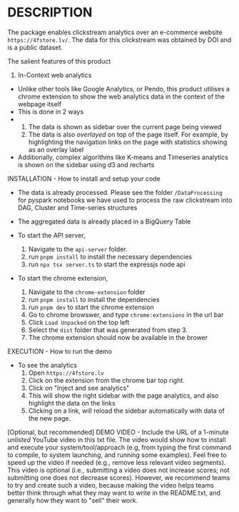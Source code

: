 
# DESCRIPTION 
The package enables clickstream analytics over an e-commerce website `https://4fstore.lv/`. 
The data for this clickstream was obtained by DOI and is a public dataset. 

The salient features of this product
1. In-Context web analytics
 - Unlike other tools like Google Analytics, or Pendo, this product utilises a chrome extension to show the web analytics data in the context of the webpage itself
 - This is done in 2 ways
 -   1) The data is shown as sidebar over the current page being viewed
     2) The data is also *overlayed* on top of the page itself. For example, by highlighting the navigation links on the page with statistics showing as an overlay label
 - Additionally, complex algorithms like K-means and Timeseries analytics is shown on the sidebar using d3 and recharts

   
INSTALLATION - How to install and setup your code


- The data is already processed. Please see the folder `/DataProcessing` for pyspark notebooks we have used to process the raw clickstream into DAG, Cluster and Time-series structures
- The aggregated data is already placed in a BigQuery Table
- To start the API server,
  1. Navigate to the `api-server` folder.
  2. run `pnpm install` to install the necessary dependencies
  3. run `npx tsx server.ts` to start the expressjs node api
 
- To start the chrome extension,
  1. Navigate to the `chrome-extension` folder
  2. run `pnpm install` to install the dependencies
  3. run `pnpm dev` to start the chrome extension
  4. Go to chrome browswer, and type `chrome:extensions` in the url bar
  5. Click `Load Unpacked` on the top left
  6. Select the `dist` folder that was generated from step 3.
  7. The chrome extension should now be available in the brower

     
EXECUTION - How to run the demo
 
- To see the analytics
  1. Open `https://4fstore.lv`
  2. Click on the extension from the chrome bar top right.
  3. Click on "Inject and see analytics"
  4. This will show the right sidebar with the page analytics, and also highlight the data on the links
  5. Clicking on a link, will reload the sidebar automatically with data of the new page.

[Optional, but recommended] DEMO VIDEO - 
Include the URL of a 1-minute *unlisted* YouTube video in this txt file. 
The video would show how to install and execute your system/tool/approach (e.g, from typing the first command to compile, to system launching, and running some examples).
Feel free to speed up the video if needed (e.g., remove less relevant video segments). 
This video is optional (i.e., submitting a video does not increase scores; not submitting one does not decrease scores).
However, we recommend teams to try and create such a video, because making the video helps teams better think through what they may want to write in the README.txt, and generally how they want to "sell" their work.
